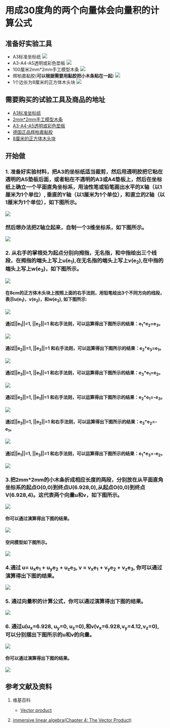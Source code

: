 ﻿# 用成30度角的两个向量体会向量积的计算公式

## 准备好实验工具

- A3标准坐标纸
![](/images/线性代数/用成30度角的两个向量体会向量积的计算公式/A3标准坐标纸.jpg)
- A3-A4-A5透明或彩色垫板
![](/images/线性代数/用成30度角的两个向量体会向量积的计算公式/A3-A4-A5透明或彩色垫板.jpg)
- 100厘米2mm*2mm手工模型木条
![](/images/线性代数/用成30度角的两个向量体会向量积的计算公式/2mm手工模型木条.jpg)
- 辉柏嘉黏胶(**可以根据需要用黏胶把小木条粘在一起**)
![](/images/线性代数/用成30度角的两个向量体会向量积的计算公式/辉柏嘉黏胶.jpg)
- 1个边长为8厘米的正方体木头块
![](/images/线性代数/用成30度角的两个向量体会向量积的计算公式//8cm正方体木头块.jpg)

## 需要购买的试验工具及商品的地址

- [A3标准坐标纸](https://detail.tmall.com/item.htm?id=27142292922&ali_refid=A3_430583_1006:1105863285:N:dZ%20MV6sJ%20YlXqxaoC1QlJw==:77285e<sub>2</sub>bbcb0cebf9d00068f21bd840f&ali_trackid=1_77285e<sub>2</sub>bbcb0cebf9d00068f21bd840f&spm=a230r.1.14.1&skuId=3165771512170)
- [2mm*2mm手工模型木条](https://item.taobao.com/item.htm?spm=a1z09.2.0.0.7f642e8dJTGJWM&id=543446811425&_u=3c6ncud14e<sub>3</sub>)
- [A3-A4-A5透明或彩色垫板](https://detail.tmall.com/item.htm?id=572373987578&spm=a1z09.2.0.0.7f642e8dJTGJWM&_u=3c6ncud6913&skuId=3884138486259)
- [德国正品辉柏嘉黏胶](https://detail.tmall.com/item.htm?id=578158176708&spm=a1z09.2.0.0.7f642e8dJTGJWM&_u=3c6ncudc3bc&skuId=3997768894943)
- [8厘米的正方体木头块](https://item.taobao.com/item.htm?spm=a1z09.2.0.0.3ce42e8dgzHOjp&id=564615306258&_u=ic6ncud9cf9)

## 开始做

### 1. 准备好实验材料，把A3的坐标纸适当裁剪，然后用透明胶把它粘在透明的A5垫板后面，或者粘在不透明的A3或A4垫板上，然后在坐标纸上确立一个平面直角坐标系，用油性笔或铅笔画出水平的X轴（以1厘米为1个单位）, 垂直的Y轴（以1厘米为1个单位），和直立的Z轴（以1厘米为1个单位），如下图所示。

![](/images/线性代数/用成30度角的两个向量体会向量积的计算公式/1a1.jpg)

### 然后想办法把Z轴立起来，自制一个3维坐标系，如下图所示。

![](/images/线性代数/用成30度角的两个向量体会向量积的计算公式/1a2.jpg)

### 2. 从右手的掌根处为起点分别向拇指，无名指，和中指绘出三个线段，在拇指的端头上写上u(e<sub>1</sub>),在无名指的端头上写上v(e<sub>2</sub>),在中指的端头上写上w(e<sub>3</sub>)，如下图所示。

![](/images/线性代数/用成30度角的两个向量体会向量积的计算公式/2a1.jpg)

#### 在8cm的正方体木头块上按照上面的右手法则，用铅笔绘出3个不同方向的线段，表示u(e<sub>1</sub>)，v(e<sub>2</sub>)，和w(e<sub>3</sub>), 如下图所示:

![](/images/线性代数/用成30度角的两个向量体会向量积的计算公式/2a2.jpg)

#### 通过||e<sub>1</sub>||=1, ||e<sub>2</sub>||=1 和右手法则，可以运算得出下图所示的结果：e<sub>1</sub>*e<sub>2</sub>=e<sub>3</sub>。

![](/images/线性代数/用成30度角的两个向量体会向量积的计算公式/2a3.jpg)

#### 通过||e<sub>2</sub>||=1, ||e<sub>3</sub>||=1 和右手法则，可以运算得出下图所示的结果：e<sub>2</sub>*e<sub>3</sub>=e<sub>1</sub>。

![](/images/线性代数/用成30度角的两个向量体会向量积的计算公式/2a4.jpg)

#### 通过||e<sub>3</sub>||=1, ||e<sub>1</sub>||=1 和右手法则，可以运算得出下图所示的结果：e<sub>3</sub>*e<sub>1</sub>=e<sub>2</sub>。

![](/images/线性代数/用成30度角的两个向量体会向量积的计算公式/2a5.jpg)

#### 通过||e<sub>2</sub>||=1, ||e<sub>1</sub>||=1 和右手法则，可以运算得出下图所示的结果：e<sub>2</sub>*e<sub>1</sub>=-e<sub>3</sub>。

![](/images/线性代数/用成30度角的两个向量体会向量积的计算公式/2a6.jpg)

#### 通过||e<sub>3</sub>||=1, ||e<sub>2</sub>||=1 和右手法则，可以运算得出下图所示的结果：e<sub>3</sub>*e<sub>2</sub>=-e<sub>1</sub>。

![](/images/线性代数/用成30度角的两个向量体会向量积的计算公式/2a7.jpg)

#### 通过||e<sub>1</sub>||=1, ||e<sub>3</sub>||=1 和右手法则，可以运算得出下图所示的结果：e<sub>1</sub>*e<sub>3</sub>=-e<sub>2</sub>。

![](/images/线性代数/用成30度角的两个向量体会向量积的计算公式/2a8.jpg)

### 3.把2mm*2mm的小木条折成相应长度的两段，分别放在从平面直角坐标系的起点O(0,0)到终点U(6.928,0),从起点O(0,0)到终点V(6.928,4)。这代表两个向量u和v，如下图所示。

![](/images/线性代数/用成30度角的两个向量体会向量积的计算公式/3a1.jpg)

#### 你可以通过演算得出下图的结果。

![](/images/线性代数/用成30度角的两个向量体会向量积的计算公式/3a2.jpg)

#### 空间模型如下图所示。

![](/images/线性代数/用成30度角的两个向量体会向量积的计算公式/3a3.jpg)

### 4.通过 u= u<sub>x</sub>e<sub>1</sub> + u<sub>y</sub>e<sub>2</sub> + u<sub>z</sub>e<sub>3</sub>, v = v<sub>x</sub>e<sub>1</sub> + v<sub>y</sub>e<sub>2</sub> + v<sub>z</sub>e<sub>3</sub>, 你可以通过演算得出下图的结果。

![](/images/线性代数/用成30度角的两个向量体会向量积的计算公式/4a1.jpg)

### 5. 通过向量积的计算公式，你可以通过演算得出下图的结果。

![](/images/线性代数/用成30度角的两个向量体会向量积的计算公式/5a1.jpg)

### 6. 通过u(u<sub>x</sub>=6.928, u<sub>y</sub>=0, u<sub>z</sub>=0),和v(v<sub>x</sub>=6.928,v<sub>y</sub>=4.12,v<sub>z</sub>=0), 可以分别摆出下图所示的u和v的向量。

![](/images/线性代数/用成30度角的两个向量体会向量积的计算公式/6a1.jpg)

#### 你可以通过演算得出下图的结果。

![](/images/线性代数/用成30度角的两个向量体会向量积的计算公式/6a2.jpg)

## 参考文献及资料

1. 维基百科
	- [Vector product](https://en.wikipedia.org/wiki/Cross_product) 

2. [immersive linear algebra(Chapter 4: The Vector Product)](http://immersivemath.com/ila/ch04_vectorproduct/ch04.html)